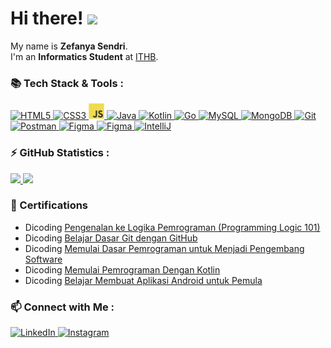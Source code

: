 <!--
**zefanyasendri/zefanyasendri** is a ✨ _special_ ✨ repository because its `README.md` (this file) appears on your GitHub profile.

Here are some ideas to get you started:

- 🔭 I’m currently working on ...
- 👀 I’m interested in Mobile Development, Web Development, and UI/UX Designer
- 🌱 I’m currently learning Mobile Development
- 👯 I’m looking to collaborate on ...
- 🤔 I’m looking for help with ...
- 💬 Ask me about ...
- 📫 How to reach me: ...
- 😄 Pronouns: ...
- ⚡ Fun fact: ...
-->

# Hi there! <img src="https://raw.githubusercontent.com/MartinHeinz/MartinHeinz/master/wave.gif" width="30px">

My name is **Zefanya Sendri**.\
I'm an **Informatics Student** at [ITHB](https://www.ithb.ac.id/).

### 📚 Tech Stack & Tools :
<a href="https://www.w3.org/html/" target="_blank"> <img src="https://www.vectorlogo.zone/logos/w3_html5/w3_html5-icon.svg" alt="HTML5" width="25" height="25"/> </a> 
<a href="https://www.w3schools.com/css/" target="_blank"> <img src="https://www.vectorlogo.zone/logos/w3_css/w3_css-icon.svg" alt="CSS3" width="25" height="25"/> </a> 
<a href="https://developer.mozilla.org/en-US/docs/Web/JavaScript" target="_blank"> <img src="https://raw.githubusercontent.com/devicons/devicon/master/icons/javascript/javascript-original.svg" alt="Javascript" width="25" height="25"/> </a> 
<a href="https://www.w3schools.com/java/" target="_blank"> <img src="https://www.vectorlogo.zone/logos/java/java-icon.svg" alt="Java" width="25" height="25"/> </a>
<a href="https://kotlinlang.org/" target="_blank"> <img src="https://seeklogo.com/images/K/kotlin-logo-30C1970B05-seeklogo.com.png" alt="Kotlin" width="25" height="25"/> </a> 
<a href="https://go.dev/" target="_blank"> <img src="https://www.vectorlogo.zone/logos/golang/golang-official.svg" alt="Go" width="25" height="25"/> </a>
<a href="https://www.w3.org/mysql/" target="_blank"> <img src="https://www.vectorlogo.zone/logos/mysql/mysql-icon.svg" alt="MySQL" width="25" height="25"/> </a>
<a href="https://www.mongodb.com/" target="_blank"> <img src="https://www.vectorlogo.zone/logos/mongodb/mongodb-icon.svg" alt="MongoDB" width="25" height="25"/> </a>
<a href="https://git-scm.com/" target="_blank"> <img src="https://www.vectorlogo.zone/logos/git-scm/git-scm-icon.svg" alt="Git" width="25" height="25"/> </a> 
<a href="https://postman.com" target="_blank"> <img src="https://www.vectorlogo.zone/logos/getpostman/getpostman-icon.svg" alt="Postman" width="25" height="25"/> </a> 
<a href="https://www.figma.com/" target="_blank" rel="noreferrer"> <img src="https://www.vectorlogo.zone/logos/figma/figma-icon.svg" alt="Figma" width="25" height="25"/> </a>
<a href="https://www.figma.com/" target="_blank" rel="noreferrer"> <img src="https://www.vectorlogo.zone/logos/visualstudio_code/visualstudio_code-icon.svg" alt="Figma" width="25" height="25"/> </a>
<a href="https://www.jetbrains.com/idea/" target="_blank" rel="noreferrer"> <img src="https://seeklogo.com/images/I/intellij-idea-logo-F0395EF783-seeklogo.com.png" alt="IntelliJ" width="25" height="25"/> </a>
<!-- <img src="https://github.com/devicons/devicon/blob/master/icons/php/php-plain.svg" title="PHP" alt="PHP" width="40" height="40"/>&nbsp;
<img src="https://github.com/devicons/devicon/blob/master/icons/python/python-original.svg" title="Python" alt="Python" width="40" height="40"/>&nbsp;
<img src="https://github.com/devicons/devicon/blob/master/icons/vuejs/vuejs-original-wordmark.svg" title="VueJS" alt="VueJS" width="40" height="40"/>&nbsp; -->

### :zap: GitHub Statistics :
<p align="left">
  <a href="https://github.com/zefanyasendri">
    <img height="180em" src="https://github-readme-stats.vercel.app/api?username=zefanyasendri&theme=yeblu&show_icons=true"/>
    <img height="180em" src="https://github-readme-stats.vercel.app//api/top-langs/?username=zefanyasendri&theme=yeblu&layout=compact"/>
  </a>
</p>

### 📄 Certifications
- Dicoding [Pengenalan ke Logika Pemrograman (Programming Logic 101)](https://www.dicoding.com/certificates/4EXG6RQKQZRL)
- Dicoding [Belajar Dasar Git dengan GitHub](https://www.dicoding.com/certificates/KEXL3W7YRPG2)
- Dicoding [Memulai Dasar Pemrograman untuk Menjadi Pengembang Software](https://www.dicoding.com/certificates/JLX13Q06NP72)
- Dicoding [Memulai Pemrograman Dengan Kotlin](https://www.dicoding.com/certificates/1OP8L3N5QZQK)
- Dicoding [Belajar Membuat Aplikasi Android untuk Pemula](https://www.dicoding.com/certificates/JLX13LE22P72)

### 📫 Connect with Me :
<p> 
  <a href="https://www.linkedin.com/in/zefanyasendri/" target="_blank">
    <img alt="LinkedIn" src="https://img.shields.io/badge/linkedin-%230077B5.svg?&style=for-the-badge&logo=linkedin&logoColor=white" />
  </a> 
  <a href="https://www.instagram.com/zefanyasendri/" target="_blank">
    <img alt="Instagram" src="https://img.shields.io/badge/instagram-%23E4405F.svg?&style=for-the-badge&logo=instagram&logoColor=white" />
  </a> 
</p>
